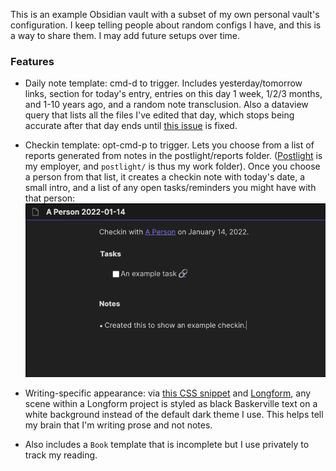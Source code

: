 This is an example Obsidian vault with a subset of my own personal vault's configuration. I keep telling people about random configs I have, and this is a way to share them. I may add future setups over time.

### Features

- Daily note template: cmd-d to trigger. Includes yesterday/tomorrow links, section for today's entry, entries on this day 1 week, 1/2/3 months, and 1-10 years ago, and a random note transclusion. Also a dataview query that lists all the files I've edited that day, which stops being accurate after that day ends until [this issue](https://github.com/blacksmithgu/obsidian-dataview/issues/42) is fixed.
- Checkin template: opt-cmd-p to trigger. Lets you choose from a list of reports generated from notes in the postlight/reports folder. ([Postlight](https://postlight.com) is my employer, and `postlight/` is thus my work folder). Once you choose a person from that list, it creates a checkin note with today's date, a small intro, and a list of any open tasks/reminders you might have with that person:
 ![screenshot](https://raw.githubusercontent.com/kevboh/example-vault/main/res/Pasted%20image%2020220114215030.png)

- Writing-specific appearance: via [this CSS snippet](https://github.com/kevboh/example-vault/blob/main/.obsidian/snippets/writing.css) and [Longform](https://github.com/kevboh/longform), any scene within a Longform project is styled as black Baskerville text on a white background instead of the default dark theme I use. This helps tell my brain that I'm writing prose and not notes.
- Also includes a `Book` template that is incomplete but I use privately to track my reading.